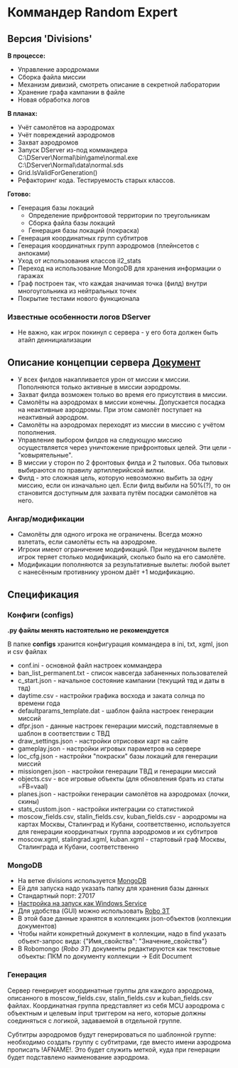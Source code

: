 # Коммандер Random Expert

## Версия 'Divisions'

**В процессе:**

* Управление аэродромами
* Сборка файла миссии
* Механизм дивизий, смотреть описание в секретной лаборатории
* Хранение графа кампании в файле
* Новая обработка логов

**В планах:**

* Учёт самолётов на аэродромах
* Учёт повреждений аэродромов
* Захват аэродромов
* Запуск DServer из-под коммандера
  C:\DServer\Normal\bin\game\normal.exe C:\DServer\Normal\data\normal.sds
* Grid.IsValidForGeneration()
* Рефакторинг кода. Тестируемость старых классов.

**Готово:**

* Генерация базы локаций
  * Определение прифронтовой территории по треугольникам
  * Сборка файла базы локаций
  * Генерация базы локаций (покраска)
* Генерация координатных групп субтитров
* Генерация координатных групп аэродромов (плейнсетов с анлоками)
* Уход от использования классов il2_stats
* Переход на использование MongoDB для хранения информации о гаражах
* Граф построен так, что каждая значимая точка (филд) внутри многоугольника из нейтральных точек
* Покрытие тестами нового функционала

### Известные особенности логов DServer

* Не важно, как игрок покинул с сервера - у его бота должен быть атайп деинициализации

## Описание концепции сервера [Документ](https://docs.google.com/document/d/19wJ2J6eMQ3f0qdcpgRliBeUqO_iSqaKN_KV1izEkhKU/edit#)

* У всех филдов накапливается урон от миссии к миссии. Пополняются только активные в миссии аэродромы.
* Захват филда возможен только во время его присутствия в миссии.
* Самолёты на аэродромах в миссии конечны. Допускается посадка на неактивные аэродромы. При этом самолёт поступает на неактивный аэродром.
* Самолёты на аэродромах переходят из миссии в миссию с учётом пополнения.
* Управление выбором филдов на следующую миссию осуществляется через уничтожение прифронтовых целей. Эти цели - "ковырятельные".
* В миссии у сторон по 2 фронтовых филда и 2 тыловых. Оба тыловых выбираются по правилу артиллерийской вилки.
* Филд - это сложная цель, которую невозможно выбить за одну миссию, если он изначально цел. Если филд выбили на 50%(?), то он становится доступным для захвата путём посадки самолётов на него.

### Ангар/модификации

* Самолёты для одного игрока не ограничены. Всегда можно взлетать, если самолёты есть на аэродроме.
* Игроки имеют ограничение модификаций. При неудачном вылете игрок теряет столько модификаций, сколько было на его самолёте.
* Модификации пополняются за результативные вылеты: любой вылет с нанесённым противнику уроном даёт +1 модификацию.

## Спецификация

### Конфиги (configs)

**.py файлы менять настоятельно не рекомендуется**

В папке **configs** хранится конфигурация коммандера в ini, txt, xgml, json и csv файлах

* conf.ini - основной файл настроек коммандера
* ban_list_permanent.txt - список навсегда забаненных пользователей
* c_start.json - начальное состояние кампании (текущий твд и даты в твд)
* daytime.csv - настройки графика восхода и заката солнца по времени года
* defaultparams_template.dat - шаблон файла настроек генерации миссий
* dfpr.json - данные настроек генерации миссий, подставляемые в шаблон в соответствии с ТВД
* draw_settings.json - настройки отрисовки карт на сайте
* gameplay.json - настройки игровых параметров на сервере
* loc_cfg.json - настройки "покраски" базы локаций для генерации миссий
* missiongen.json - настройки генерации ТВД и генерации миссий
* objects.csv - все игровые объекты (для обновления брать из статы =FB=vaal)
* planes.json - настройки генерации самолётов на аэродромах (лочки, скины)
* stats_custom.json - настройки интеграции со статистикой
* moscow_fields.csv, stalin_fields.csv, kuban_fields.csv - аэродромы на картах Москвы, Сталинград и Кубани, соответственно, используется для генерации координатных группа аэродромов и их субтитров
* moscow.xgml, stalingrad.xgml, kuban.xgml - стартовый граф Москвы, Сталинграда и Кубани, соответственно

### MongoDB

* На ветке divisions используется [MongoDB](https://www.mongodb.com/download-center?jmp=nav#community)
* Ей для запуска надо указать папку для хранения базы данных
* Стандартный порт: 27017
* [Настройка на запуск как Windows Service](https://stackoverflow.com/questions/2438055/how-to-run-mongodb-as-windows-service)
* Для удобства (GUI) можно использовать [Robo 3T](https://robomongo.org)
* В этой базе данные хранятся в коллекциях json-объектов (коллекции документов)
* Чтобы найти конкретный документ в коллекции, надо в find указать объект-запрос вида: {"Имя_свойства": "Значение_свойства"}
* В Robomongo (*Robo 3T*) документы редактируются как текстовые объекты: ПКМ по документу коллекции -> Edit Document

### Генерация

Сервер генерирует координатные группы для каждого аэродрома, описанного в moscow_fields.csv, stalin_fields.csv и kuban_fields.csv файлах. Координатная группа представляет из себя MCU аэродрома с объектным и целевым input триггером на него, которые должны соединяться с логикой, задаваемой в отдельной группе.

Субтитры аэродромов будут генерироваться по шаблонной группе: необходимо создать группу с субтитрами, где вместо имени аэродрома прописать !AFNAME!. Это будет служить меткой, куда при генерации будет подставлено наименование аэродрома.
